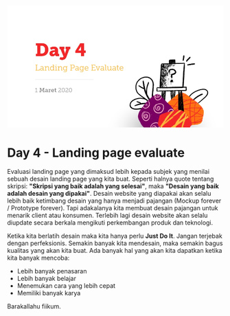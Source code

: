 ![](./_assets/day4.jpg)

# Day 4 - Landing page evaluate

Evaluasi landing page yang dimaksud lebih kepada subjek yang menilai sebuah desain landing page yang kita buat. Seperti halnya quote tentang skripsi: **"Skripsi yang baik adalah yang selesai"**, maka **"Desain yang baik adalah desain yang dipakai"**. Desain website yang diapakai akan selalu lebih baik ketimbang desain yang hanya menjadi pajangan (Mockup forever / Prototype forever). Tapi adakalanya kita membuat desain pajangan untuk menarik client atau konsumen. Terlebih lagi desain website akan selalu diupdate secara berkala mengikuti perkembangan produk dan teknologi.

Ketika kita berlatih desain maka kita hanya perlu **Just Do It**. Jangan terjebak dengan perfeksionis. Semakin banyak kita mendesain, maka semakin bagus kualitas yang akan kita buat. Ada banyak hal yang akan kita dapatkan ketika kita banyak mencoba:

- Lebih banyak penasaran  
- Lebih banyak belajar
- Menemukan cara yang lebih cepat
- Memiliki banyak karya

Barakallahu fiikum.